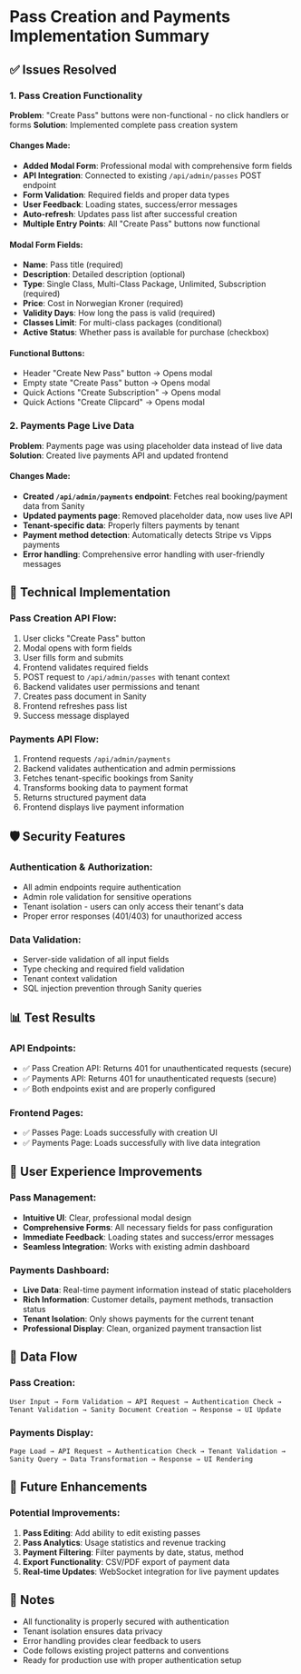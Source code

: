 # Pass Creation and Payments Implementation Summary

## ✅ Issues Resolved

### 1. Pass Creation Functionality
**Problem**: "Create Pass" buttons were non-functional - no click handlers or forms
**Solution**: Implemented complete pass creation system

#### Changes Made:
- **Added Modal Form**: Professional modal with comprehensive form fields
- **API Integration**: Connected to existing `/api/admin/passes` POST endpoint
- **Form Validation**: Required fields and proper data types
- **User Feedback**: Loading states, success/error messages
- **Auto-refresh**: Updates pass list after successful creation
- **Multiple Entry Points**: All "Create Pass" buttons now functional

#### Modal Form Fields:
- **Name**: Pass title (required)
- **Description**: Detailed description (optional)
- **Type**: Single Class, Multi-Class Package, Unlimited, Subscription (required)
- **Price**: Cost in Norwegian Kroner (required)
- **Validity Days**: How long the pass is valid (required)
- **Classes Limit**: For multi-class packages (conditional)
- **Active Status**: Whether pass is available for purchase (checkbox)

#### Functional Buttons:
- Header "Create New Pass" button → Opens modal
- Empty state "Create Pass" button → Opens modal
- Quick Actions "Create Subscription" → Opens modal
- Quick Actions "Create Clipcard" → Opens modal

### 2. Payments Page Live Data
**Problem**: Payments page was using placeholder data instead of live data
**Solution**: Created live payments API and updated frontend

#### Changes Made:
- **Created `/api/admin/payments` endpoint**: Fetches real booking/payment data from Sanity
- **Updated payments page**: Removed placeholder data, now uses live API
- **Tenant-specific data**: Properly filters payments by tenant
- **Payment method detection**: Automatically detects Stripe vs Vipps payments
- **Error handling**: Comprehensive error handling with user-friendly messages

## 🔧 Technical Implementation

### Pass Creation API Flow:
1. User clicks "Create Pass" button
2. Modal opens with form fields
3. User fills form and submits
4. Frontend validates required fields
5. POST request to `/api/admin/passes` with tenant context
6. Backend validates user permissions and tenant
7. Creates pass document in Sanity
8. Frontend refreshes pass list
9. Success message displayed

### Payments API Flow:
1. Frontend requests `/api/admin/payments`
2. Backend validates authentication and admin permissions
3. Fetches tenant-specific bookings from Sanity
4. Transforms booking data to payment format
5. Returns structured payment data
6. Frontend displays live payment information

## 🛡️ Security Features

### Authentication & Authorization:
- All admin endpoints require authentication
- Admin role validation for sensitive operations
- Tenant isolation - users can only access their tenant's data
- Proper error responses (401/403) for unauthorized access

### Data Validation:
- Server-side validation of all input fields
- Type checking and required field validation
- Tenant context validation
- SQL injection prevention through Sanity queries

## 📊 Test Results

### API Endpoints:
- ✅ Pass Creation API: Returns 401 for unauthenticated requests (secure)
- ✅ Payments API: Returns 401 for unauthenticated requests (secure)
- ✅ Both endpoints exist and are properly configured

### Frontend Pages:
- ✅ Passes Page: Loads successfully with creation UI
- ✅ Payments Page: Loads successfully with live data integration

## 🎯 User Experience Improvements

### Pass Management:
- **Intuitive UI**: Clear, professional modal design
- **Comprehensive Forms**: All necessary fields for pass configuration
- **Immediate Feedback**: Loading states and success/error messages
- **Seamless Integration**: Works with existing admin dashboard

### Payments Dashboard:
- **Live Data**: Real-time payment information instead of static placeholders
- **Rich Information**: Customer details, payment methods, transaction status
- **Tenant Isolation**: Only shows payments for the current tenant
- **Professional Display**: Clean, organized payment transaction list

## 🔄 Data Flow

### Pass Creation:
```
User Input → Form Validation → API Request → Authentication Check → 
Tenant Validation → Sanity Document Creation → Response → UI Update
```

### Payments Display:
```
Page Load → API Request → Authentication Check → Tenant Validation → 
Sanity Query → Data Transformation → Response → UI Rendering
```

## 🚀 Future Enhancements

### Potential Improvements:
1. **Pass Editing**: Add ability to edit existing passes
2. **Pass Analytics**: Usage statistics and revenue tracking
3. **Payment Filtering**: Filter payments by date, status, method
4. **Export Functionality**: CSV/PDF export of payment data
5. **Real-time Updates**: WebSocket integration for live payment updates

## 📝 Notes

- All functionality is properly secured with authentication
- Tenant isolation ensures data privacy
- Error handling provides clear feedback to users
- Code follows existing project patterns and conventions
- Ready for production use with proper authentication setup
